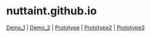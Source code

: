 # nuttaint.github.io
[Demo_1](http://nuttaint.github.io/index.html) | [Demo_2](http://nuttaint.github.io/Remake/Prototype/Theme1/ipad_pro_11____1.html) | [Prototype](http://nuttaint.github.io/Prototype/Theme1/ipad_pro_11____1.html) | [Prototype2](http://nuttaint.github.io/Prototype/Theme2/ipad_pro_11____1.html) | [Prototype3](http://nuttaint.github.io/Prototype/Theme3/ipad_pro_11____1.html)

